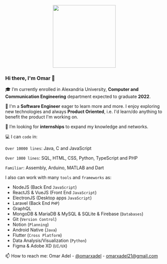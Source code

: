 <p align="center">
<img src="https://i.imgur.com/iBzGy19.png" width=200 height=200/>

### Hi there, I'm Omar 👋

<!--
**omarxadel/omarxadel** is a ✨ _special_ ✨ repository because its `README.md` (this file) appears on your GitHub profile.

Here are some ideas to get you started:

- 🔭 I’m currently working on ...
- 🌱 I’m currently learning ...
- 👯 I’m looking to collaborate on ...
- 🤔 I’m looking for help with ...
- 💬 Ask me about ...
- 📫 How to reach me: ...
- 😄 Pronouns: ...
- ⚡ Fun fact: ...
-->                                                                                  

🎓 I’m currently enrolled in Alexandria University, **Computer and Communication Engineering** department expected to graduate **2022**.

🌱 I'm a **Software Engineer** eager to learn more and more. 
I enjoy exploring new technologies and always **Product Oriented**, i.e. I'd learn/do anything to benefit the product I'm working on.


👯 I’m looking for **internships** to expand my knowledge and networks.


💻 I can `code` in:

`Over 10000 lines`: Java, C and JavaScript

`Over 1000 lines`: SQL, HTML, CSS, Python, TypeScript and PHP

`Familiar`: Assembly, Arduino, MATLAB and Dart

I also can work with many `tools` and `frameworks` as: 
- NodeJS (Back End `JavaScript`)
- ReactJS & VueJS (Front End `JavaScript`) 
- ElectronJS (Desktop apps `JavaScript`)
- Laravel (Back End `PHP`)
- GraphQL
- MongoDB & MariaDB & MySQL & SQLite & Firebase (`Databases`)
- Git (`Version Control`)
- Notion (`Planning`)
- Android Native (`Java`)
- Flutter (`Cross Platform`)
- Data Analysis/Visualization (`Python`)
- Figma & Adobe XD (`UI/UX`)

📫 How to reach me:
Omar Adel - [@omarxadel](https://twitter.com/omarxadel) - omarxadel21@gmail.com

</p>
